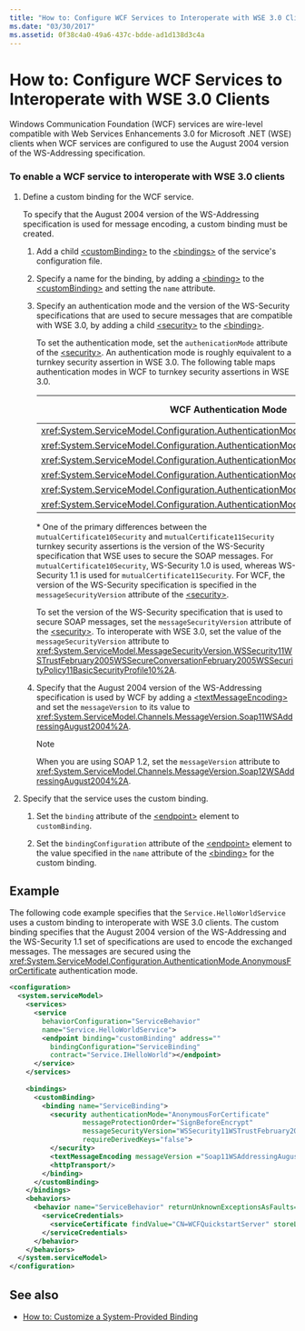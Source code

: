 ```yaml
---
title: "How to: Configure WCF Services to Interoperate with WSE 3.0 Clients"
ms.date: "03/30/2017"
ms.assetid: 0f38c4a0-49a6-437c-bdde-ad1d138d3c4a
---
```

# How to: Configure WCF Services to Interoperate with WSE 3.0 Clients
Windows Communication Foundation (WCF) services are wire-level compatible with Web Services Enhancements 3.0 for Microsoft .NET (WSE) clients when WCF services are configured to use the August 2004 version of the WS-Addressing specification.  
  
### To enable a WCF service to interoperate with WSE 3.0 clients  
  
1.  Define a custom binding for the WCF service.  
  
     To specify that the August 2004 version of the WS-Addressing specification is used for message encoding, a custom binding must be created.  
  
    1.  Add a child [\<customBinding>](../../../../docs/framework/configure-apps/file-schema/wcf/custombinding.md) to the [\<bindings>](../../../../docs/framework/configure-apps/file-schema/wcf/bindings.md) of the service's configuration file.  
  
    2.  Specify a name for the binding, by adding a [\<binding>](../../../../docs/framework/misc/binding.md) to the [\<customBinding>](../../../../docs/framework/configure-apps/file-schema/wcf/custombinding.md) and setting the `name` attribute.  
  
    3.  Specify an authentication mode and the version of the WS-Security specifications that are used to secure messages that are compatible with WSE 3.0, by adding a child [\<security>](../../../../docs/framework/configure-apps/file-schema/wcf/security-of-custombinding.md) to the [\<binding>](../../../../docs/framework/misc/binding.md).  
  
         To set the authentication mode, set the `authenicationMode` attribute of the [\<security>](../../../../docs/framework/configure-apps/file-schema/wcf/security-of-custombinding.md). An authentication mode is roughly equivalent to a turnkey security assertion in WSE 3.0. The following table maps authentication modes in WCF to turnkey security assertions in WSE 3.0.  
  
        |WCF Authentication Mode|WSE 3.0 turnkey security assertion|  
        |-----------------------------|----------------------------------------|  
        |<xref:System.ServiceModel.Configuration.AuthenticationMode.AnonymousForCertificate>|`anonymousForCertificateSecurity`|  
        |<xref:System.ServiceModel.Configuration.AuthenticationMode.Kerberos>|`kerberosSecurity`|  
        |<xref:System.ServiceModel.Configuration.AuthenticationMode.MutualCertificate>|`mutualCertificate10Security`*|  
        |<xref:System.ServiceModel.Configuration.AuthenticationMode.MutualCertificate>|`mutualCertificate11Security`*|  
        |<xref:System.ServiceModel.Configuration.AuthenticationMode.UserNameOverTransport>|`usernameOverTransportSecurity`|  
        |<xref:System.ServiceModel.Configuration.AuthenticationMode.UserNameForCertificate>|`usernameForCertificateSecurity`|  
  
         \* One of the primary differences between the `mutualCertificate10Security` and `mutualCertificate11Security` turnkey security assertions is the version of the WS-Security specification that WSE uses to secure the SOAP messages. For `mutualCertificate10Security`, WS-Security 1.0 is used, whereas WS-Security 1.1 is used for `mutualCertificate11Security`. For WCF, the version of the WS-Security specification is specified in the `messageSecurityVersion` attribute of the [\<security>](../../../../docs/framework/configure-apps/file-schema/wcf/security-of-custombinding.md).  
  
         To set the version of the WS-Security specification that is used to secure SOAP messages, set the `messageSecurityVersion` attribute of the [\<security>](../../../../docs/framework/configure-apps/file-schema/wcf/security-of-custombinding.md). To interoperate with WSE 3.0, set the value of the `messageSecurityVersion` attribute to <xref:System.ServiceModel.MessageSecurityVersion.WSSecurity11WSTrustFebruary2005WSSecureConversationFebruary2005WSSecurityPolicy11BasicSecurityProfile10%2A>.  
  
    4.  Specify that the August 2004 version of the WS-Addressing specification is used by WCF by adding a [\<textMessageEncoding>](../../../../docs/framework/configure-apps/file-schema/wcf/textmessageencoding.md) and set the `messageVersion` to its value to <xref:System.ServiceModel.Channels.MessageVersion.Soap11WSAddressingAugust2004%2A>.  
  
        > [!NOTE]
        >  When you are using SOAP 1.2, set the `messageVersion` attribute to <xref:System.ServiceModel.Channels.MessageVersion.Soap12WSAddressingAugust2004%2A>.  
  
2.  Specify that the service uses the custom binding.  
  
    1.  Set the `binding` attribute of the [\<endpoint>](../../../../docs/framework/configure-apps/file-schema/wcf/endpoint-element.md) element to `customBinding`.  
  
    2.  Set the `bindingConfiguration` attribute of the [\<endpoint>](../../../../docs/framework/configure-apps/file-schema/wcf/endpoint-element.md) element to the value specified in the `name` attribute of the [\<binding>](../../../../docs/framework/misc/binding.md) for the custom binding.  
  
## Example  
 The following code example specifies that the `Service.HelloWorldService` uses a custom binding to interoperate with WSE 3.0 clients. The custom binding specifies that the August 2004 version of the WS-Addressing and the WS-Security 1.1 set of specifications are used to encode the exchanged messages. The messages are secured using the <xref:System.ServiceModel.Configuration.AuthenticationMode.AnonymousForCertificate> authentication mode.  
  
```xml  
<configuration>  
  <system.serviceModel>  
    <services>  
      <service   
        behaviorConfiguration="ServiceBehavior"   
        name="Service.HelloWorldService">  
        <endpoint binding="customBinding" address=""  
          bindingConfiguration="ServiceBinding"  
          contract="Service.IHelloWorld"></endpoint>  
      </service>  
    </services>  
  
    <bindings>  
      <customBinding>  
        <binding name="ServiceBinding">  
          <security authenticationMode="AnonymousForCertificate"  
                  messageProtectionOrder="SignBeforeEncrypt"  
                  messageSecurityVersion="WSSecurity11WSTrustFebruary2005WSSecureConversationFebruary2005WSSecurityPolicy11BasicSecurityProfile10"  
                  requireDerivedKeys="false">  
          </security>  
          <textMessageEncoding messageVersion ="Soap11WSAddressingAugust2004"></textMessageEncoding>  
          <httpTransport/>  
        </binding>  
      </customBinding>  
    </bindings>  
    <behaviors>  
      <behavior name="ServiceBehavior" returnUnknownExceptionsAsFaults="true">  
        <serviceCredentials>  
          <serviceCertificate findValue="CN=WCFQuickstartServer" storeLocation="LocalMachine" storeName="My" x509FindType="FindBySubjectDistinguishedName"/>  
        </serviceCredentials>  
      </behavior>  
    </behaviors>  
  </system.serviceModel>  
</configuration>  
```  
  
## See also

- [How to: Customize a System-Provided Binding](../../../../docs/framework/wcf/extending/how-to-customize-a-system-provided-binding.md)
